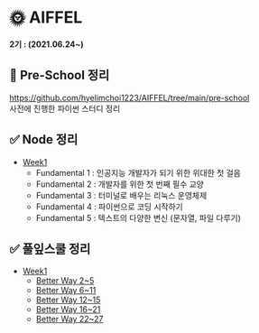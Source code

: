 # 🌞 AIFFEL
**2기 : (2021.06.24~)**
## 🎁 Pre-School 정리
https://github.com/hyelimchoi1223/AIFFEL/tree/main/pre-school    
사전에 진행한 파이썬 스터디 정리
## ✅ Node 정리
* [Week1](https://github.com/hyelimchoi1223/AIFFEL/tree/main/week1/node)
  * Fundamental 1 : 인공지능 개발자가 되기 위한 위대한 첫 걸음
  * Fundamental 2 : 개발자를 위한 첫 번째 필수 교양
  * Fundamental 3 : 터미널로 배우는 리눅스 운영체제
  * Fundamental 4 : 파이썬으로 코딩 시작하기
  * Fundamental 5 : 텍스트의 다양한 변신 (문자열, 파일 다루기)

## ✅ 풀잎스쿨 정리
* [Week1](https://github.com/hyelimchoi1223/AIFFEL/tree/main/week1/[풀잎]코딩마스터)
  * [Better Way 2~5](https://github.com/hyelimchoi1223/AIFFEL/blob/main/week1/%5B%ED%92%80%EC%9E%8E%5D%EC%BD%94%EB%94%A9%EB%A7%88%EC%8A%A4%ED%84%B0/2021.06.28.md)
  * [Better Way 6~11](https://github.com/hyelimchoi1223/AIFFEL/blob/main/week1/%5B%ED%92%80%EC%9E%8E%5D%EC%BD%94%EB%94%A9%EB%A7%88%EC%8A%A4%ED%84%B0/2021.06.29.md)
  * [Better Way 12~15](https://github.com/hyelimchoi1223/AIFFEL/blob/main/week1/%5B%ED%92%80%EC%9E%8E%5D%EC%BD%94%EB%94%A9%EB%A7%88%EC%8A%A4%ED%84%B0/2021.06.30.md)
  * [Better Way 16~21](https://github.com/hyelimchoi1223/AIFFEL/blob/main/week1/%5B%ED%92%80%EC%9E%8E%5D%EC%BD%94%EB%94%A9%EB%A7%88%EC%8A%A4%ED%84%B0/2021.07.01.md)
  * [Better Way 22~27](https://github.com/hyelimchoi1223/AIFFEL/blob/main/week1/%5B%ED%92%80%EC%9E%8E%5D%EC%BD%94%EB%94%A9%EB%A7%88%EC%8A%A4%ED%84%B0/2021.07.02.md)  

